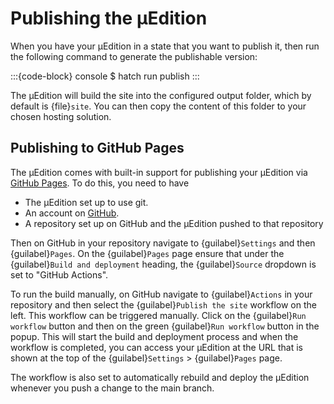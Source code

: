 # Publishing the μEdition

When you have your μEdition in a state that you want to publish it, then run the following command to generate the
publishable version:

:::{code-block} console
$ hatch run publish
:::

The μEdition will build the site into the configured output folder, which by default is {file}`site`. You can then
copy the content of this folder to your chosen hosting solution.

## Publishing to GitHub Pages

The μEdition comes with built-in support for publishing your μEdition via [GitHub Pages](https://pages.github.com/).
To do this, you need to have

* The μEdition set up to use git.
* An account on [GitHub](https://www.github.com).
* A repository set up on GitHub and the μEdition pushed to that repository

Then on GitHub in your repository navigate to {guilabel}`Settings` and then {guilabel}`Pages`. On the {guilabel}`Pages`
page ensure that under the {guilabel}`Build and deployment` heading, the {guilabel}`Source` dropdown is set to
"GitHub Actions".

To run the build manually, on GitHub navigate to {guilabel}`Actions` in your repository and then select the
{guilabel}`Publish the site` workflow on the left. This workflow can be triggered manually. Click on the
{guilabel}`Run workflow` button and then on the green {guilabel}`Run workflow` button in the popup. This will start
the build and deployment process and when the workflow is completed, you can access your μEdition at the URL that
is shown at the top of the {guilabel}`Settings` > {guilabel}`Pages` page.

The workflow is also set to automatically rebuild and deploy the μEdition whenever you push a change to the main
branch.
